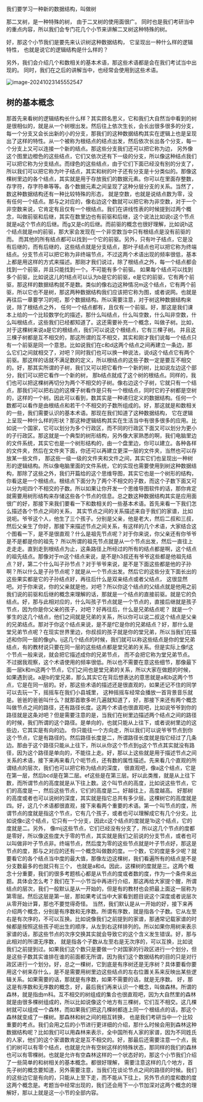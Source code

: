 我们要学习一种新的数据结构，叫做树

那二叉树，是一种特殊的树，
由于二叉树的使用面很广。
同时也是我们考研当中的重点内容，所以我们会专门花几个小节来讲解二叉树这种特殊的树。

好，那这个小节我们是要先来认识树这种数据结构，
它呈现出一种什么样的逻辑特性，
也就是说它的逻辑结构是什么样的？

另外，我们会介绍几个和数相关的基本术语，那这些术语都是会在我们考试当中出现的。
同时，我们在之后的讲解当中，也经常会使用到这些术语。

![image-20241023145552547](/Users/yuebinghui/Documents/program/github/note/images/image-20241023145552547.png)

## 树的基本概念

那首先来看树的逻辑结构长什么样？其实顾名思义，它和我们大自然当中看到的树是很相似的，就是从一个树根出发。然后往上依次生长，会长出很多很多的分支，每一个分支又会长出新的小的分支，那我们的这种数据结构其实在逻辑上也是呈现出了这样的特性。从一个被称为根结点的结点出发，然后依次长出各个分支，每一个分支上又可以连接一个新的结点。那这些分支我们还可以把它称为边，
另外像这个图里边橙色的这些结点，它们又依次还有下一级的分支，所以像这种结点我们可以把它称为分支结点。而绿色的这些结点，由于它们下面已经没有别的分支了，所以我们可以把它称为叶子结点，其实和树的叶子还有分支是十分类似的。那像这棵树里边的各个结点，其实就是用于存放我们的数据元素。你可以在里面存整数，存字符，存字符串等等。各个数据元素之间呈现了这种分层分支的关系。当然了，数这种数据结构还有一种比较特殊的形态，
就是空数，也就是说结点数为零，没有任何一个结点。那与之对应的，像右边这个数就可以把它称为非空数，对于一个非空数来说，它肯定有且仅有一个根结点。我们在讲线性表的时候提到过两个概念，叫做前驱和后继，其实在数里边也有前驱和后继，这个说法比如说c这个节点就是a这个节点的后继。而g又是c的后继。而前驱的概念也很好理解，比如说h这个结点就是m的前驱，那大家会发现在一个非空数当中只有根结点是没有前驱的而。
而其他的所有结点都可以找到一个它的前驱。另外，只有叶子结点，它是没有后继的，而有后继的，这些结点就是分支结点，那叶子结点也可以把它称为终端结点。分支节点可以把它称为非终端节点，不过这两个术语出现的频率很低，基本上都是用这样的方式来描述。那刚才我们说过，除了根结点之外，每一个结点都会找到一个前驱，并且只能找到一个。不可能有多个前驱。
如果每个结点可以找到多个前驱，比如说这儿的f结点可以认为b是它的前驱，e是它的前驱，它有两个前驱，那这样的数据结构就不是数。类似的像右边这种情况m这个结点，它有两个前驱，所以它也不是树，那这两种数据结构我们应该把它称为图，或者说网。也就是再往后一章要学习的呃，那个数据结构。所以需要注意，对于树这种数据结构来说，除了根结点之外，
任何一个结点都有，且仅有一个前驱。好，那这是我们课本上给的一个比较数学化的描述，那什么叫结点，什么叫空数，什么叫非空数，什么叫根结点，这些我们已经都知道了。这还需要补充一个概念，叫做子树。比如，对于这棵树来说a是它的根结点，我们可以说这个根结点，它有三棵子树。
并且这三棵子树都是互不相交的，那这所谓的互不相交，其实和刚才我们说每一个结点只有一个前驱是同一个意思。比如说我们在c和d这两个结点之间再建立一条边，那么它们之间就相交了，对吧？同时我们也可以换一种说法，说d这个结点它有两个前驱。那这样的话就不满足数的定义，所以根结点的这些子数一定是要互不相交的。好，那其实所谓的子树，我们又可以把它看作一个新的树，比如说左边这个部分，我们可以把它看作一个新的树，
那b结点就成了这个树的根结点。同样的，我们也可以把这棵树再切分为两个不相交的子树。像右边这个子树，它就只有一个结点，那我们可以把右边的这棵子树看作是只有一个根结点，同时它的子树都是空树的，这样的一个树。因此可以看到，数其实是一种递归定义的数据结构。任何一个数都可以看作是由根结点和若干个不相交的子数所组成的。好，那这就是和数相关的一些，我们需要认识的基本术语。那现在我们知道了这种数据结构，
它在逻辑上呈现一种什么样的形状？那这种逻辑结构其实在生活当中有很多很多的应用。比如说一个国家，它可以划分为多个行政区，而不同的行政区下面又可以划分为更小的子行政区。那这就是一个典型的树形结构，另外像大家熟悉的啊，我们电脑里边的文件系统，其实它也是一个树形结构的，由一个盘里边，你可以建立。各种各样的文件夹，然后在文件夹下面，你还可以再建立更深一层的文件夹，当然也可以存放某一些文件，
那这些一级一级的文件夹和文件之间，其实它们也呈现出一种树形的逻辑结构。所以像电脑里面的文件系统，它的实现也需要使用到树这种数据结构，那除了这些之外，我们开篇给的这个思维导图，其实它也是一个树形的结构，你看这是一个根结点。根结点下面分为了两个不相交的子数，而这个子数下面又可以分为呃四个不相交的子数。所以如果让你开发一个思维导图软件的话，那你肯定就需要用树形结构来存储这些各个节点的信息。总之数这种数据结构其实是应用面很广的好，那接下来我们要看一下和数相关的一些基本术语。首先来看一下我们怎么描述各个节点之间的关系，
其实节点之间的关系描述来自于我们的家谱，比如说呃。爷爷这个人，他生了三个孩子。分别是父亲，他是老大，然后二叔和三叔，然后父亲生了你好，那接下来描述节点之间关系，有这样的几个术语，大家结合这个图看一下，是不是很直观？什么是祖先节点呢？对于你来说，你父亲还有你爷爷是不是都是你的祖先？
所以所谓的祖先节点就是从一个节点出发，然后一直往上走走走。直到走到根结点为止，这条路径上所经过的所有的结点都是啊，这个结点的祖先结点。那像对于m这个结点来说，是不是h3叔还有爷爷这些都是他祖先结点？好，第二个什么叫子孙节点？对于爷爷来说，是不是下面这些都是他的子孙啊？所以什么是子孙节点呢？就是从一个节点出发。然后它的这些分支下面长出的这些果实都是它的子孙结点好，再往后什么是双亲结点或者父结点，
这很显然吧。对于你来说，你的父亲就是他，对吧？所以你这个结点的父结点就是他用之前我们说的前驱和后继的概念来理解的话，那就是一个结点的直接前驱。就是它的负结点。好，那与此相对应的，什么叫孩子节点就是一个节点的，直接后继就是孩子节点，因为你是你父亲的孩子，对吧？好再往后，什么是兄弟结点呢？
就是一个爹生的这几个结点，他们之间就是兄弟的关系，所以你可以说二叔这个结点是父亲的兄弟结点。那对于你这个结点来说，是不是f它是你的兄弟结点？好，那什么是堂兄弟节点呢？在现实世界里边，你叔叔的孩子就是你的堂兄弟，所以当我们在描述和你同一层的像gh。ij这几个结点的时候，我们就可以称这些结点是你的堂兄弟结点，有的教材说只要在同一层的这些结点都是堂兄弟的关系。但是实际上像f这个节点一般来说，就会把它描述成你的兄弟节点，
而不会把它称为堂兄弟节点。不过据我观察，这个术语使用的频率很低。所以也不需要在意这些细节，那像最下面一层k和m这两个节点，它们之间也是堂兄弟的关系，所以大家在做题的时候，如果遇到说。a是b的堂兄弟，那么其实它在背后想表达的意思就是a和b这两个节点，它是在同一层的。好，那这些术语的描述还是很直观的，如果还记不住的同学可以去玩一下，摇摇车在我们小县城里，
这种摇摇车经常会播放一首背景音乐就是。爸爸的爸爸叫什么？就那首歌多听几遍就知道了，好，那接下来还有两个概念叫做节点之间的路径，还有路径长度。这两个术语也很直观吧，比如说爷爷到你的路径就是这条对吧？但是需要注意的是，当我们在树里边描述两个结点之间的路径的时候，我们所谓的这个路径。是单向的，也就只能从上往下，或者说树里边的这些边，它其实是有向的边。
你只能往一个方向走，所以我们可以说爷爷节点到你这个节点，它是有路径的。然后路径长度是二，所谓路径长度就是指它经过了几条边。那由于这个路径只能从上往下，所以从你这个节点到g这个节点其实就没有路径，因为这个路径是单向的，不能往上走。好，那以上这些就是用于描述节点之间关系的术语，接下来再来看几个呃节点，还有数的属性描述。先来看几个直观的所谓结点的层次，我们也可以把它称为结点的深度，
很直观吧，像a这个结点，它是在第一层，然后bcd是在第二层。ef这些是在第三层。好以此类推，就是从上往下数，而所谓节点的高度就是从下往上数。这个叫节点的高度，比如说这些节点，它们的高度是一，然后这些节点，它们的高度是二。好越往上，高度越高。
好那树的高度或者也可以说树的深度，其实就是指它总共有多少层。这棵树它的高度就是四。好，这几个术语都很直观，接下来看两个重要的术语。第一个叫节点的度，所谓节点的度就是指这个节点，它有几个孩子，或者也可以理解成它有几个分支。比如说像c这个结点，它只有一个分支，因此c这个结点的度就是1b这个结点，它的度就是二。另外，
像mij这些节点，它们已经没有分支了，所以这几个节点的度都是零好，所以像这些度大于零的节点，其实就是我们之前说的分支节点，或者也可以叫做非叶子节点非。终端节点，然后度为零的这些节点就是叶子节点好，那这是节点的度，那与之对应的还有一个概念叫做数的度。一个数，它的度是多少呢？就要看它的各个结点当中度的最大值，那像左边这棵树，我们看遍所有的结点是不是分支数最多的也就只有三个，
也就是a和d。因此，这棵树的度就是三。这两个概念十分重要，我们的很多考题核心都是从节点的度或者数的度，作为一个条件来出题。具体会怎么考？我们在下一小节当中再进行介绍，那这再给大家提个醒，所谓结点的层次，我们一般默认是从一开始的，但是有的教材也会把最上面这一层称为第零层。然后这层是第一层，那如果考试当中大家看到题目说这个深度或者说层次从零开始计算，那也不要觉得奇怪。
当然，我们默认是从一开始的好，接下来再介绍两个概念，分别是有序数和无序数。所谓有序数，就是指各个子数。它从左至右是有次序的，不可以互换。比如说像我们之前提到的家谱，那通常记载家谱的时候都是按照这些孩子呃出生的顺序，从左到右这样排列的。所以如果你用树来表示家谱的话，那这些节点的次序交换其实就会导致它的这个含义发生错误。好，那与此相对的所谓无序数，
就是指各个子数从左至右是无次序的，可以互换，比如说我们之前提到过。如果我们这个数只是要做一个对国家的行政区进行一个划分，但是这些子数其实谁排在谁的前面都无所谓，因为我们这个数据结构的目的只是对行政区进行一个划分。好，总之一棵树，它到底是有序树还是无序树？具体要看你要用这个树来存什么，是不是需要用树里边这些结点的左右位置关系来反映出某些逻辑关系。如果需要的话，那就是有序数，如果不需要的话，就是无序数。
好，那这是有序数和无序数的概念，好，最后我们再来认识一个概念，叫做森林。所谓的森林，就是指由m科。互不相交的树组成的集合也很直观吧，因为大自然里的森林就是由很多棵树组成的，所以比如说像这个地方有三棵树，它们互不相交。这几棵树就可以组成一个森林，而如果我们把这几棵树都连上同一个根结点的话，那这个森林就变成了一棵树。那森林和树之间的相互转换，
也是我们考研当中一个比较重要的考点。我们会用之后的小节进行更详细的介绍，那什么时候会用到森林这种数据结构呢？比如我们可以用森林来表示，全中国所有人家的家谱，因为不同姓氏的人家，他们的这个家谱数肯定是互不相交的。好，那最后还需要注意一个点，我们的树可以有零个结点，也就是允许有空树这样的特殊状态，那同样的我们的森林也可以有零棵树。也就是允许有空森林这样的一个状态好的，那这个小节我们介绍了一些简单的和树相关的基本概念。都很好理解，
需要注意这样的几个地方，首先子树的概念要知道，另外需要注意，当我们在谈论节点之间的路径的时候。我们的这些边它是有向的，只能从上至下走，而不能从下往上，另外节点的度和数的度这两个概念是。考题当中经常出现的，我们还会用下一小节加深对这两个概念的理解好，那以上就是这一小节的全部内容。